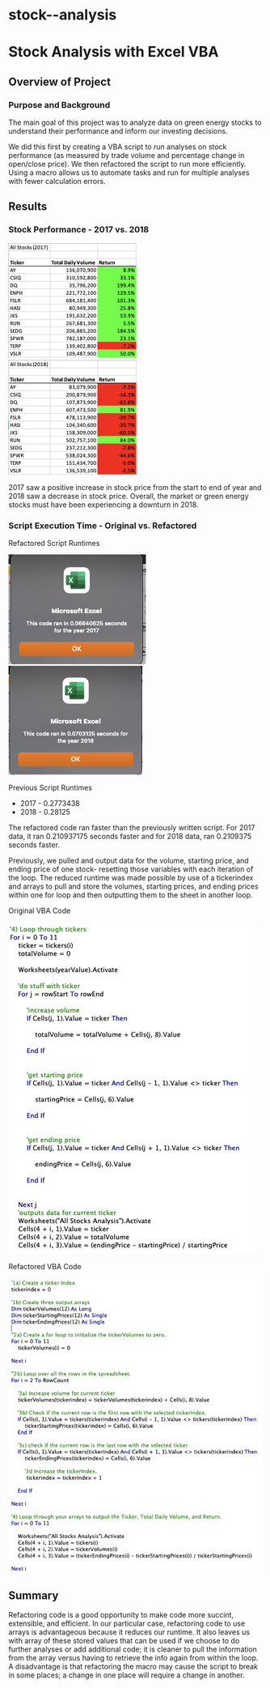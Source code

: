 # stock--analysis

# Stock Analysis with Excel VBA

## Overview of Project
### Purpose and Background

The main goal of this project was to analyze data on green energy stocks to understand their performance and inform our investing decisions.

We did this first by creating a VBA script to run analyses on stock performance (as measured by trade volume and percentage change in open/close price). We then refactored the script to run more efficiently. Using a macro allows us to automate tasks and run for multiple analyses with fewer calculation errors.
  
  
## Results
### Stock Performance - 2017 vs. 2018
![Stock Performance 2017](Resources/Stock_Performance_2017.png)
![Stock Performance 2018](Resources/Stock_Performance_2018.png)

2017 saw a positive increase in stock price from the start to end of year and 2018 saw a decrease in stock price. Overall, the market or green energy stocks must have been experiencing a downturn in 2018.  

### Script Execution Time - Original vs. Refactored

Refactored Script Runtimes

![2017 Stock Analyses - Refactored Runtime](Resources/VBA_Challenge_2017.png)
![2018 Stock Analyses - Refactored Runtime](Resources/VBA_Challenge_2018.png)
  
Previous Script Runtimes
* 2017 - 0.2773438
* 2018 - 0.28125

The refactored code ran faster than the previously written script. For 2017 data, it ran 0.210937175 seconds faster
and for 2018 data, ran 0.2109375 seconds faster.
 
Previously, we pulled and output data for the volume, starting price, and ending price of one stock- resetting those variables with each iteration of the loop. The reduced runtime was made possible by use of a tickerindex and arrays to pull and store the volumes, starting prices, and ending prices within one for loop and then outputting them to the sheet in another loop.

Original VBA Code

![Original Script](Resources/StockAnalyses_Original.png)

Refactored VBA Code

![Refactored Script](Resources/StockAnalyses_Refactored.png)
  
## Summary
Refactoring code is a good opportunity to make code more succint, extensible, and efficient. In our particular case, refactoring code to use arrays is advantageous because it reduces our runtime. It also leaves us with array of these stored values that can be used if we choose to do further analyses or add additional code; it is cleaner to pull the information from the array versus having to retrieve the info again from within the loop. A disadvantage is that refactoring the macro may cause the script to break in some places; a change in one place will require a change in another. 

